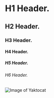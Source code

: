 # H1 Header.
## H2 Header.
### H3 Header.
#### H4 Header.
##### H5 Header.
###### H6 Header.

![Image of Yaktocat](https://octodex.github.com/images/yaktocat.png)
